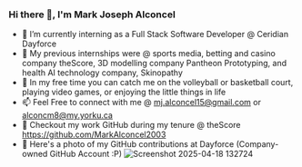 ### Hi there 👋, I'm Mark Joseph Alconcel

- 🔭 I’m currently interning as a Full Stack Software Developer @ Ceridian Dayforce
- 🌱 My previous internships were @ sports media, betting and casino company theScore, 3D modelling company Pantheon Prototyping, and health AI technology company, Skinopathy
- 👯 In my free time you can catch me on the volleyball or basketball court, playing video games, or enjoying the little things in life
- 📫 Feel Free to connect with me @ mj.alconcel15@gmail.com or alconcm8@my.yorku.ca
- 💸 Checkout my work GitHub during my tenure @ theScore https://github.com/MarkAlconcel2003
- 💸 Here's a photo of my GitHub contributions at Dayforce (Company-owned GitHub Account :P)
![Screenshot 2025-04-18 132724](https://github.com/user-attachments/assets/a6e12196-c601-40cb-88c0-82adeacd3ec5)

